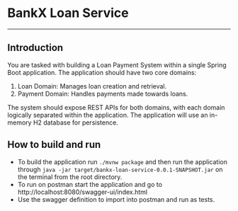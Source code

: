 # BankX Loan Service

---

## Introduction
You are tasked with building a Loan Payment System within a single Spring Boot application. The application should have two core domains:
1. Loan Domain: Manages loan creation and retrieval.
2. Payment Domain: Handles payments made towards loans.

The system should expose REST APIs for both domains, with each domain logically separated within the application. The application will use an in-memory H2 database for persistence.

## How to build and run

- To build the application run `./mvnw package` and then run the application through `java -jar target/bankx-loan-service-0.0.1-SNAPSHOT.jar` on the terminal from the root directory.
- To run on postman start the application and go to http://localhost:8080/swagger-ui/index.html
- Use the swagger definition to import into postman and run as tests.
